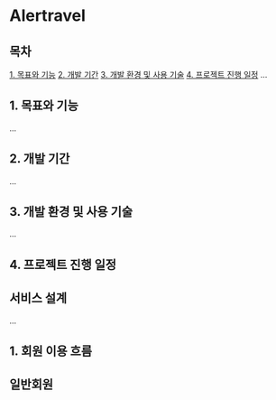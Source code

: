 # Alertravel

## 목차
[1. 목표와 기능](#1-목표와-기능)
[2. 개발 기간](#2-개발-기간)
[3. 개발 환경 및 사용 기술](#3-개발-환경-및-사용-기술)
[4. 프로젝트 진행 일정](#4-프로젝트-진행-일정)
...

## 1. 목표와 기능
...
## 2. 개발 기간
...
## 3. 개발 환경 및 사용 기술
...
## 4. 프로젝트 진행 일정

## 서비스 설계
...

## 1. 회원 이용 흐름
## 일반회원
